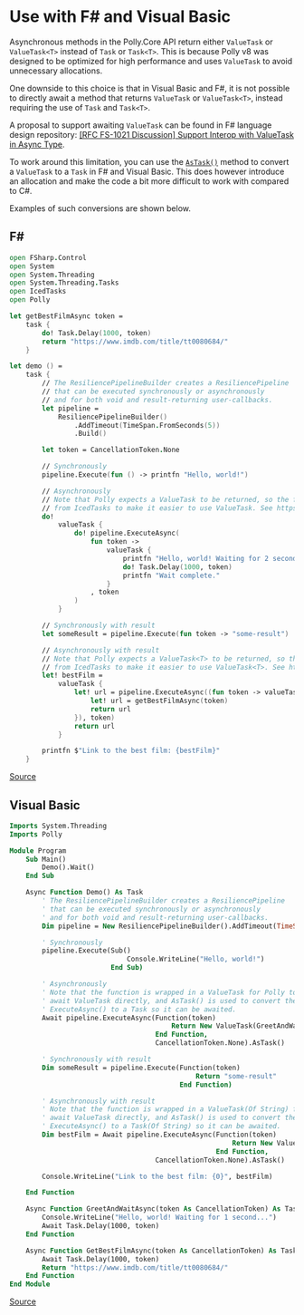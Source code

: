 # Use with F# and Visual Basic

Asynchronous methods in the Polly.Core API return either `ValueTask` or `ValueTask<T>`
instead of `Task` or `Task<T>`. This is because Polly v8 was designed to be optimized
for high performance and uses `ValueTask` to avoid unnecessary allocations.

One downside to this choice is that in Visual Basic and F#, it is not possible to directly
await a method that returns `ValueTask` or `ValueTask<T>`, instead requiring the use of
`Task` and `Task<T>`.

A proposal to support awaiting `ValueTask` can be found in F# language design repository:
[[RFC FS-1021 Discussion] Support Interop with ValueTask in Async Type][fsharp-fslang-design-118].

To work around this limitation, you can use the [`AsTask()`][valuetask-astask] method to convert a
`ValueTask` to a `Task` in F# and Visual Basic. This does however introduce an allocation and make
the code a bit more difficult to work with compared to C#.

Examples of such conversions are shown below.

## F\#

```fsharp
open FSharp.Control
open System
open System.Threading
open System.Threading.Tasks
open IcedTasks
open Polly

let getBestFilmAsync token =
    task {
        do! Task.Delay(1000, token)
        return "https://www.imdb.com/title/tt0080684/"
    }

let demo () =
    task {
        // The ResiliencePipelineBuilder creates a ResiliencePipeline
        // that can be executed synchronously or asynchronously
        // and for both void and result-returning user-callbacks.
        let pipeline =
            ResiliencePipelineBuilder()
                .AddTimeout(TimeSpan.FromSeconds(5))
                .Build()

        let token = CancellationToken.None

        // Synchronously
        pipeline.Execute(fun () -> printfn "Hello, world!")

        // Asynchronously
        // Note that Polly expects a ValueTask to be returned, so the function uses the valueTask builder
        // from IcedTasks to make it easier to use ValueTask. See https://github.com/TheAngryByrd/IcedTasks.
        do!
            valueTask {
                do! pipeline.ExecuteAsync(
                    fun token ->
                        valueTask {
                            printfn "Hello, world! Waiting for 2 seconds..."
                            do! Task.Delay(1000, token)
                            printfn "Wait complete."
                        }
                    , token
                )
            }

        // Synchronously with result
        let someResult = pipeline.Execute(fun token -> "some-result")

        // Asynchronously with result
        // Note that Polly expects a ValueTask<T> to be returned, so the function uses the valueTask builder
        // from IcedTasks to make it easier to use ValueTask<T>. See https://github.com/TheAngryByrd/IcedTasks.
        let! bestFilm =
            valueTask {
                let! url = pipeline.ExecuteAsync((fun token -> valueTask {
                    let! url = getBestFilmAsync(token)
                    return url
                }), token)
                return url
            }

        printfn $"Link to the best film: {bestFilm}"
    }
```

[Source][sample-fsharp]

## Visual Basic

```vb
Imports System.Threading
Imports Polly

Module Program
    Sub Main()
        Demo().Wait()
    End Sub

    Async Function Demo() As Task
        ' The ResiliencePipelineBuilder creates a ResiliencePipeline
        ' that can be executed synchronously or asynchronously
        ' and for both void and result-returning user-callbacks.
        Dim pipeline = New ResiliencePipelineBuilder().AddTimeout(TimeSpan.FromSeconds(5)).Build()

        ' Synchronously
        pipeline.Execute(Sub()
                             Console.WriteLine("Hello, world!")
                         End Sub)

        ' Asynchronously
        ' Note that the function is wrapped in a ValueTask for Polly to use as VB.NET cannot
        ' await ValueTask directly, and AsTask() is used to convert the ValueTask returned by
        ' ExecuteAsync() to a Task so it can be awaited.
        Await pipeline.ExecuteAsync(Function(token)
                                        Return New ValueTask(GreetAndWaitAsync(token))
                                    End Function,
                                    CancellationToken.None).AsTask()

        ' Synchronously with result
        Dim someResult = pipeline.Execute(Function(token)
                                              Return "some-result"
                                          End Function)

        ' Asynchronously with result
        ' Note that the function is wrapped in a ValueTask(Of String) for Polly to use as VB.NET cannot
        ' await ValueTask directly, and AsTask() is used to convert the ValueTask(Of String) returned by
        ' ExecuteAsync() to a Task(Of String) so it can be awaited.
        Dim bestFilm = Await pipeline.ExecuteAsync(Function(token)
                                                       Return New ValueTask(Of String)(GetBestFilmAsync(token))
                                                   End Function,
                                    CancellationToken.None).AsTask()

        Console.WriteLine("Link to the best film: {0}", bestFilm)

    End Function

    Async Function GreetAndWaitAsync(token As CancellationToken) As Task
        Console.WriteLine("Hello, world! Waiting for 1 second...")
        Await Task.Delay(1000, token)
    End Function

    Async Function GetBestFilmAsync(token As CancellationToken) As Task(Of String)
        Await Task.Delay(1000, token)
        Return "https://www.imdb.com/title/tt0080684/"
    End Function
End Module
```

[Source][sample-vb]

[fsharp-fslang-design-118]: https://github.com/fsharp/fslang-design/discussions/118
[valuetask-astask]: https://learn.microsoft.com/dotnet/api/system.threading.tasks.valuetask.astask
[sample-fsharp]: https://github.com/App-vNext/Polly/tree/main/samples/Intro.FSharp
[sample-vb]: https://github.com/App-vNext/Polly/tree/main/samples/Intro.VisualBasic

